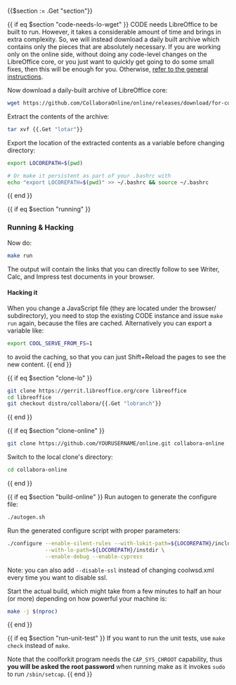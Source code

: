 {{$section := .Get "section"}}

{{ if eq $section "code-needs-lo-wget" }}
CODE needs LibreOffice to be built to run. However, it takes a considerable amount of time and brings in
extra complexity. So, we will instead download a daily built archive which contains only the pieces that are absolutely necessary. If you are working only on the online side, without doing any code-level changes on the LibreOffice core, or you just want to quickly get going to do some small fixes, then this will be enough for you. Otherwise, [refer to the general instructions](/post/build-code/#build-code-n-lo).

Now download a daily-built archive of LibreOffice core:
```bash
wget https://github.com/CollaboraOnline/online/releases/download/for-code-assets/{{.Get "lotar"}}
```

Extract the contents of the archive:
```bash
tar xvf {{.Get "lotar"}}
```

Export the location of the extracted contents as a variable before changing directory:
```bash
export LOCOREPATH=$(pwd)

# Or make it persistent as part of your .bashrc with
echo "export LOCOREPATH=$(pwd)" >> ~/.bashrc && source ~/.bashrc
```
{{ end }}

{{ if eq $section "running" }}
### Running & Hacking
Now do:
```bash
make run
```
The output will contain the links that you can directly follow to
see Writer, Calc, and Impress test documents in your browser.

#### Hacking it
When you change a JavaScript file (they are located under the browser/
subdirectory), you need to stop the existing CODE instance and issue ```make run``` again, because the files are cached.
Alternatively you can export a variable like:
```bash
export COOL_SERVE_FROM_FS=1
```
to avoid the caching, so that you can just Shift+Reload the pages to see the
new content.
{{ end }}

{{ if eq $section "clone-lo" }}

```bash
git clone https://gerrit.libreoffice.org/core libreoffice
cd libreoffice
git checkout distro/collabora/{{.Get "lobranch"}}
```
{{ end }}

{{ if eq $section "clone-online" }}
```bash
git clone https://github.com/YOURUSERNAME/online.git collabora-online
```

Switch to the local clone's directory:
```bash
cd collabora-online
```
{{ end }}

{{ if eq $section "build-online" }}
Run autogen to generate the configure file:
```bash
./autogen.sh
```

Run the generated configure script with proper parameters:
```bash
./configure --enable-silent-rules --with-lokit-path=${LOCOREPATH}/include \
            --with-lo-path=${LOCOREPATH}/instdir \
            --enable-debug --enable-cypress
```
Note: you can also add `--disable-ssl` instead of changing coolwsd.xml every time you want to disable ssl.

Start the actual build, which might take from a few minutes to half an hour (or more) depending on how powerful your machine is:
```bash
make -j $(nproc)
```
{{ end }}

{{ if eq $section "run-unit-test" }}
If you want to run the unit tests, use `make check` instead of `make`.

Note that the coolforkit program needs the `CAP_SYS_CHROOT` capability,
thus **you will be asked the root password** when running make as it
invokes `sudo` to run `/sbin/setcap`.
{{ end }}
